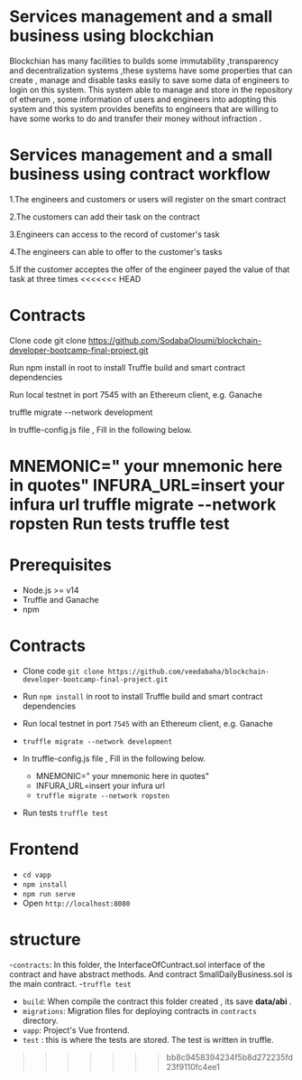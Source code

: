 # Services management and a small business using blockchian
Blockchian has many facilities to builds some immutability ,transparency and decentralization systems ,these systems have some properties that can create , manage and disable tasks easily to save some data of engineers to login on this system. This system able to manage and store in the repository of etherum , some information of users and engineers into adopting this system and this system provides benefits to engineers that are willing to have some works to do and transfer their money without infraction .
# Services management and a small business using contract workflow
1.The engineers and customers or users will register on the smart contract

2.The customers can add their task on the contract

3.Engineers can access to the record of customer's task

4.The engineers can able to offer to the customer's tasks

5.If the customer acceptes the offer of the engineer payed the value of that task at three times
<<<<<<< HEAD
# Contracts
Clone code git clone https://github.com/SodabaOloumi/blockchain-developer-bootcamp-final-project.git

Run npm install in root to install Truffle build and smart contract dependencies

Run local testnet in port 7545 with an Ethereum client, e.g. Ganache

truffle migrate --network development

In truffle-config.js file , Fill in the following below.

MNEMONIC=" your mnemonic here in quotes"
INFURA_URL=insert your infura url
truffle migrate --network ropsten
Run tests truffle test
=======

# Prerequisites
- Node.js >= v14
- Truffle and Ganache
- npm
# Contracts
- Clone code 
 ``
git clone https://github.com/veedabaha/blockchain-developer-bootcamp-final-project.git
``
- Run `npm install` in root to install Truffle build and smart contract dependencies
- Run local testnet in port `7545` with an Ethereum client, e.g. Ganache
- `truffle migrate --network development `
- In truffle-config.js file , Fill in the following below.
  - MNEMONIC=" your mnemonic here in quotes"
  - INFURA_URL=insert your infura url
  - `truffle migrate --network ropsten `

- Run tests `truffle test`

# Frontend
- `cd vapp`
- `npm install`
- `npm run serve`
- Open `http://localhost:8080` 

# structure
-`contracts`:  In this folder, the InterfaceOfCuntract.sol interface of the contract and have abstract methods.
   And contract SmallDailyBusiness.sol is the main contract.
-`truffle test`

- `build`: When compile the contract this folder created , its save **data/abi** .
- `migrations`: Migration files for deploying contracts in `contracts` directory.
- `vapp`: Project's Vue frontend.
- `test` : this is where the tests are stored. The test is written in truffle.




>>>>>>> bb8c9458394234f5b8d272235fd23f9110fc4ee1
